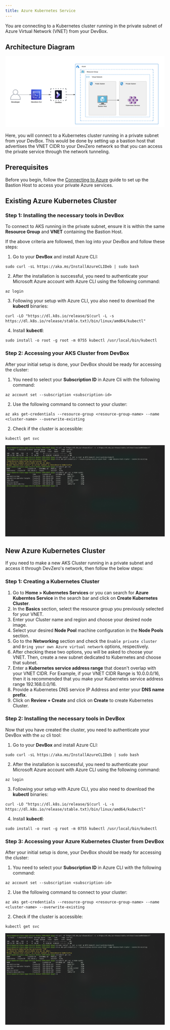 ```yaml
---
title: Azure Kubernetes Service
---
```

You are connecting to a Kubernetes cluster running in the private subnet of Azure Virtual Network (VNET) from your DevBox.

## Architecture Diagram

![Azure KS Architecture](../../../.gitbook/assets/azure-ks-architecture.png)

Here, you will connect to a Kubernetes cluster running in a private subnet from your DevBox. This would be done by setting up a bastion host that advertises the VNET CIDR to your DevZero network so that you can access the private service through the network tunneling.

## Prerequisites

Before you begin, follow the [Connecting to Azure](../../existing-network/connecting-to-azure.md) guide to set up the Bastion Host to access your private Azure services.

## Existing Azure Kubernetes Cluster

### Step 1: Installing the necessary tools in DevBox

To connect to AKS running in the private subnet, ensure it is within the same **Resource Group** and **VNET** containing the Bastion Host.

If the above criteria are followed, then log into your DevBox and follow these steps:

1. Go to your **DevBox** and install Azure CLI:

```
sudo curl -sL https://aka.ms/InstallAzureCLIDeb | sudo bash
```

2. After the installation is successful, you need to authenticate your Microsoft Azure account with Azure CLI using the following command:

```
az login
```

3. Following your setup with Azure CLI, you also need to download the **kubectl** binaries:

```
curl -LO "https://dl.k8s.io/release/$(curl -L -s https://dl.k8s.io/release/stable.txt)/bin/linux/amd64/kubectl"
```

4. Install **kubectl**:

```
sudo install -o root -g root -m 0755 kubectl /usr/local/bin/kubectl
```

### Step 2: Accessing your AKS Cluster from DevBox

After your initial setup is done, your DevBox should be ready for accessing the cluster:

1. You need to select your **Subscription ID** in Azure Cli with the following command:

```
az account set --subscription <subscription-id>
```

2. Use the following command to connect to your cluster:

```
az aks get-credentials --resource-group <resource-group-name> --name <cluster-name> --overwrite-existing
```

2. Check if the cluster is accessible:

```
kubectl get svc
```

![GCP GKE -> Devbox](../../../.gitbook/assets/azure-ks-access.png)

## New Azure Kubernetes Cluster

If you need to make a new AKS Cluster running in a private subnet and access it through DevZero's network, then follow the below steps:

### Step 1: Creating a Kubernetes Cluster

1. Go to **Home > Kubernetes Services** or you can search for **Azure Kuberntes Service** in the search bar and click on **Create Kubernetes Cluster**.
2. In the **Basics** section, select the resource group you previously selected for your VNET.
3. Enter your Cluster name and region and choose your desired node image.
4. Select your desired **Node Pool** machine configuration in the **Node Pools** section.
5. Go to the **Networking** section and check the `Enable private cluster` and `Bring your own Azure virtual network` options, respectively.
6. After checking these two options, you will be asked to choose your VNET. Then, create a new subnet dedicated to Kubernetes and choose that subnet.
7. Enter a **Kubernetes service address range** that doesn't overlap with your VNET CIDR. For Example, if your VNET CIDR Range is 10.0.0.0/16, then it is recommended that you make your Kubernetes service address range 192.168.0.0/16.
8. Provide a Kubernetes DNS service IP Address and enter your **DNS name prefix**.
9. Click on **Review + Create** and click on **Create** to create Kubernetes Cluster.

### Step 2: Installing the necessary tools in DevBox

Now that you have created the cluster, you need to authenticate your DevBox with the `az` cli tool:

1. Go to your **DevBox** and install Azure CLI:

```
sudo curl -sL https://aka.ms/InstallAzureCLIDeb | sudo bash
```

2. After the installation is successful, you need to authenticate your Microsoft Azure account with Azure CLI using the following command:

```
az login
```

3. Following your setup with Azure CLI, you also need to download the **kubectl** binaries:

```
curl -LO "https://dl.k8s.io/release/$(curl -L -s https://dl.k8s.io/release/stable.txt)/bin/linux/amd64/kubectl"
```

4. Install **kubectl**:

```
sudo install -o root -g root -m 0755 kubectl /usr/local/bin/kubectl
```

### Step 3: Accessing your Azure Kubernetes Cluster from DevBox

After your initial setup is done, your DevBox should be ready for accessing the cluster:

1. You need to select your **Subscription ID** in Azure CLI with the following command:

```
az account set --subscription <subscription-id>
```

2. Use the following command to connect to your cluster:

```
az aks get-credentials --resource-group <resource-group-name> --name <cluster-name> --overwrite-existing
```

2. Check if the cluster is accessible:

```
kubectl get svc
```

![GCP GKE -> Devbox](../../../.gitbook/assets/azure-ks-access.png)
